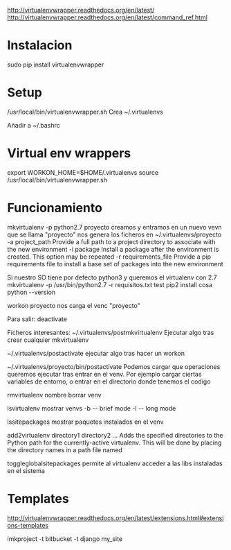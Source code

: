 http://virtualenvwrapper.readthedocs.org/en/latest/
http://virtualenvwrapper.readthedocs.org/en/latest/command_ref.html

# Instalacion
sudo pip install virtualenvwrapper

# Setup
/usr/local/bin/virtualenvwrapper.sh
  Crea ~/.virtualenvs

Añadir a ~/.bashrc
# Virtual env wrappers
export WORKON_HOME=$HOME/.virtualenvs
source /usr/local/bin/virtualenvwrapper.sh

# Funcionamiento
mkvirtualenv -p python2.7 proyecto
  creamos y entramos en un nuevo vevn que se llama "proyecto"
  nos genera los ficheros en ~/.virtualenvs/proyecto
  -a project_path   Provide a full path to a project directory to associate with the new environment
  -i package    Install a package after the environment is created. This option may be repeated
  -r requirements_file   Provide a pip requirements file to install a base set of packages into the new environment

Si nuestro SO tiene por defecto python3 y queremos el virtualenv con 2.7
mkvirtualenv -p /usr/bin/python2.7 -r requisitos.txt test
pip2 install cosa
python --version


workon proyecto
  nos carga el venc "proyecto"

Para salir:
deactivate

Ficheros interesantes:
  ~/.virtualenvs/postmkvirtualenv 
    Ejecutar algo tras crear cualquier mkvirtualenv

  ~/.virtualenvs/postactivate
    ejecutar algo tras hacer un workon

  ~/.virtualenvs/proyecto/bin/postactivate
    Podemos cargar que operaciones queremos ejecutar tras entrar en el venv. 
    Por ejemplo cargar ciertas variables de entorno, o entrar en el directorio donde tenemos el codigo


rmvirtualenv nombre
  borrar venv

lsvirtualenv
  mostrar venvs
   -b -- brief mode
   -l -- long mode

lssitepackages
  mostrar paquetes instalados en el venv

add2virtualenv directory1 directory2 ...
  Adds the specified directories to the Python path for the currently-active virtualenv. This will be done by placing the directory names in a path file named

toggleglobalsitepackages
  permite al virtualenv acceder a las libs instaladas en el sistema

# Templates
http://virtualenvwrapper.readthedocs.org/en/latest/extensions.html#extensions-templates

imkproject -t bitbucket -t django my_site
